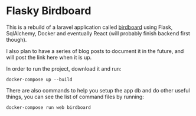 # Flasky Birdboard
This is a rebuild of a laravel application called [birdboard](https://github.com/laracasts/birdboard) using Flask, SqlAlchemy, Docker and eventually React (will probably finish backend first though). 

I also plan to have a series of blog posts to document it in the future, and will post the link here when it is up.

In order to run the project, download it and run:
```
docker-compose up --build
```

There are also commands to help you setup the app db and do other useful things, you can see the list of command files by running:
```
docker-compose run web birdboard
```